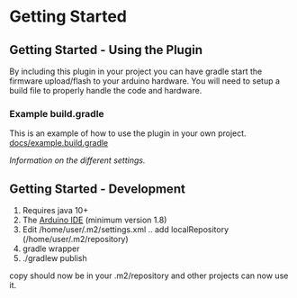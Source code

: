 # Getting Started

## Getting Started - Using the Plugin

By including this plugin in your project you can have gradle start the firmware upload/flash to your arduino hardware.  You will need to setup a build file to properly handle the code and hardware.

### Example build.gradle

This is an example of how to use the plugin in your own project.
[docs/example.build.gradle](docs/example.build.gradle)

_Information on the different settings._

## Getting Started - Development

1. Requires java 10+
1. The [Arduino IDE](https://www.arduino.cc/en/software) (minimum version 1.8)
1. Edit /home/user/.m2/settings.xml .. add localRepository (/home/user/.m2/repository)
1. gradle wrapper
1. ./gradlew publish

copy should now be in your .m2/repository and other projects can now use it.

